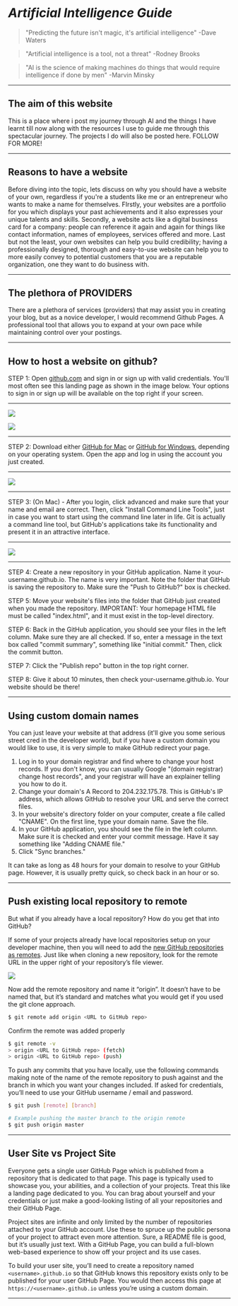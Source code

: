 # ***Artificial Intelligence Guide***

>"Predicting the future isn't magic, it's artificial intelligence" -Dave Waters

>"Artificial intelligence is a tool, not a threat" -Rodney Brooks

>"AI is the science of making machines do things that would require intelligence if done by men" -Marvin Minsky

---

## **The aim of this website**

This is a place where i post my journey through AI and the things I have learnt till now along with the resources I use to guide me through this spectacular journey. The projects I do will also be posted here. FOLLOW FOR MORE!

---
## **Reasons to have a website**

Before diving into the topic, lets discuss on why you should have a website of your own, regardless if you're a students like me or an entrepreneur who wants to make a name for themselves. FIrstly, your websites are a portfolio for you which displays your past achievements and it also expresses your unique talents and skills. Secondly, a website acts like a digital business card for a company: people can reference it again and again for things like contact information, names of employees, services offered and more. Last but not the least, your own websites can help you build credibility; having a professionally designed, thorough and easy-to-use website can help you to more easily convey to potential customers that you are a reputable organization, one they want to do business with.

---
## **The plethora of PROVIDERS**

There are a plethora of services (providers) that may assist you in creating your blog, but as a novice developer, I would recommend Github Pages. A professional tool that allows you to expand at your own pace while maintaining control over your postings.

---
## **How to host a website on github?**

STEP 1: Open [github.com](https://github.com/) and sign in or sign up with valid credentials. You'll most often see this landing page as shown in the image below. Your options to sign in or sign up will be available on the top right if your screen.

---
![](2021-12-27-12-15-57.png)

![](2021-12-27-12-28-30.png)

---
STEP 2: Download either [GitHub for Mac](https://desktop.github.com/) or [GitHub for Windows](https://desktop.github.com/), depending on your operating system. Open the app and log in using the account you just created.

---
![](2021-12-27-13-47-27.png)

---
STEP 3: (On Mac) - After you login, click advanced and make sure that your name and email are correct. Then, click "Install Command Line Tools", just in case you want to start using the command line later in life. Git is actually a command line tool, but GitHub's applications take its functionality and present it in an attractive interface.

---
![](![](tempsnip.png).png)

---
STEP 4: Create a new repository in your GitHub application. Name it your-username.github.io. The name is very important. Note the folder that GitHub is saving the repository to. Make sure the "Push to GitHub?" box is checked.

STEP 5: Move your website's files into the folder that GitHub just created when you made the repository. IMPORTANT: Your homepage HTML file must be called "index.html", and it must exist in the top-level directory.

STEP 6: Back in the GitHub application, you should see your files in the left column. Make sure they are all checked. If so, enter a message in the text box called "commit summary", something like "initial commit." Then, click the commit button.

STEP 7: Click the "Publish repo" button in the top right corner.

STEP 8: Give it about 10 minutes, then check your-username.github.io. Your website should be there!

---
## **Using custom domain names**

You can just leave your website at that address (it'll give you some serious street cred in the developer world), but if you have a custom domain you would like to use, it is very simple to make GitHub redirect your page.

1. Log in to your domain registrar and find where to change your host records. If you don't know, you can usually Google "(domain registrar) change host records", and your registrar will have an explainer telling you how to do it.
2. Change your domain's A Record to 204.232.175.78. This is GitHub's IP address, which allows GitHub to resolve your URL and serve the correct files.
3. In your website's directory folder on your computer, create a file called "CNAME". On the first line, type your domain name. Save the file.
4. In your GitHub application, you should see the file in the left column. Make sure it is checked and enter your commit message. Have it say something like "Adding CNAME file."
5. Click "Sync branches."

It can take as long as 48 hours for your domain to resolve to your GitHub page. However, it is usually pretty quick, so check back in an hour or so.

---
## **Push existing local repository to remote**

But what if you already have a local repository? How do you get that into GitHub?

If some of your projects already have local repositories setup on your developer machine, then you will need to add the [new GitHub repositories as remotes](https://docs.github.com/en/get-started/getting-started-with-git/managing-remote-repositories). Just like when cloning a new repository, look for the remote URL in the upper right of your repository’s file viewer.

![](2021-12-27-14-10-02.png)

Now add the remote repository and name it “origin”. It doesn’t have to be named that, but it’s standard and matches what you would get if you used the git clone approach.

```bash
$ git remote add origin <URL to GitHub repo>
```

Confirm the remote was added properly

```bash
$ git remote -v
> origin <URL to GitHub repo> (fetch)
> origin <URL to GitHub repo> (push)
```

To push any commits that you have locally, use the following commands making note of the name of the remote repository to push against and the branch in which you want your changes included. If asked for credentials, you’ll need to use your GitHub username / email and password.

```bash
$ git push [remote] [branch]

# Example pushing the master branch to the origin remote
$ git push origin master
```

---
## **User Site vs Project Site**

Everyone gets a single user GitHub Page which is published from a repository that is dedicated to that page. This page is typically used to showcase you, your abilities, and a collection of your projects. Treat this like a landing page dedicated to you. You can brag about yourself and your credentials or just make a good-looking listing of all your repositories and their GitHub Page.

Project sites are infinite and only limited by the number of repositories attached to your GitHub account. Use these to spruce up the public persona of your project to attract even more attention. Sure, a README file is good, but it’s usually just text. With a GitHub Page, you can build a full-blown web-based experience to show off your project and its use cases.

To build your user site, you’ll need to create a repository named `<username>.github.io` so that GitHub knows this repository exists only to be published for your user GitHub Page. You would then access this page at `https://<username>.github.io` unless you’re using a custom domain.

---




